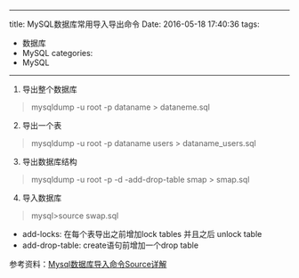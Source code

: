 -----
title: MySQL数据库常用导入导出命令
Date: 2016-05-18 17:40:36
tags: 
  - 数据库
  - MySQL
categories:
  - MySQL
-----

1. 导出整个数据库
> mysqldump -u root -p dataname > dataneme.sql

2. 导出一个表
> mysqldump -u root -p dataname users > dataname_users.sql

3. 导出数据库结构
> mysqldump -u root -p -d -add-drop-table smap > smap.sql

4. 导入数据库
> mysql>source swap.sql

- add-locks: 在每个表导出之前增加lock tables 并且之后 unlock table
- add-drop-table: create语句前增加一个drop table

参考资料：[Mysql数据库导入命令Source详解](http://crx.xmspace.net/mysql_source.html)
